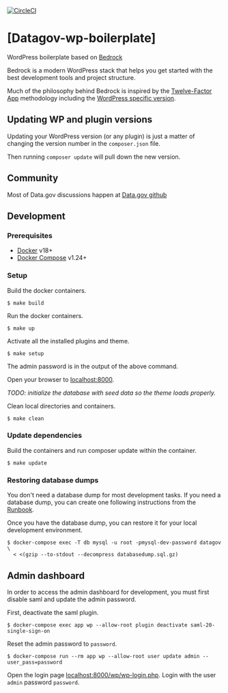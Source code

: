 [![CircleCI](https://circleci.com/gh/GSA/datagov-wp-boilerplate.svg?style=svg)](https://circleci.com/gh/GSA/datagov-wp-boilerplate)

# [Datagov-wp-boilerplate]

WordPress boilerplate based on [Bedrock](https://github.com/roots/bedrock)

Bedrock is a modern WordPress stack that helps you get started with the best development tools and project structure.

Much of the philosophy behind Bedrock is inspired by the [Twelve-Factor App](http://12factor.net/) methodology including the [WordPress specific version](https://roots.io/twelve-factor-wordpress/).

## Updating WP and plugin versions

Updating your WordPress version (or any plugin) is just a matter of changing the version number in the `composer.json` file.

Then running `composer update` will pull down the new version.

## Community

Most of Data.gov discussions happen at [Data.gov github](https://github.com/gsa/data.gov/issues)


## Development

### Prerequisites

- [Docker](https://docs.docker.com/install/) v18+
- [Docker Compose](https://docs.docker.com/compose/) v1.24+

### Setup

Build the docker containers.

    $ make build

Run the docker containers.

    $ make up

Activate all the installed plugins and theme.

    $ make setup

The admin password is in the output of the above command.

Open your browser to [localhost:8000](http://localhost:8000/).

_TODO: initialize the database with seed data so the theme loads properly._

Clean local directories and containers.

    $ make clean


### Update dependencies

Build the containers and run composer update within the container.

    $ make update


### Restoring database dumps

You don't need a database dump for most development tasks. If you need
a database dump, you can create one following instructions from the
[Runbook](https://github.com/GSA/datagov-deploy/wiki/Runbook#wwwdatagov).

Once you have the database dump, you can restore it for your local development
environment.

    $ docker-compose exec -T db mysql -u root -pmysql-dev-password datagov \
      < <(gzip --to-stdout --decompress databasedump.sql.gz)

## Admin dashboard

In order to access the admin dashboard for development, you must first disable
saml and update the admin password.

First, deactivate the saml plugin.

    $ docker-compose exec app wp --allow-root plugin deactivate saml-20-single-sign-on

Reset the admin password to `password`.

    $ docker-compose run --rm app wp --allow-root user update admin --user_pass=password

Open the login page
[localhost:8000/wp/wp-login.php](http://localhost:8000/wp/wp-login.php). Login
with the user `admin` password `password`.
